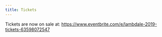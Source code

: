 ```yaml
---
title: Tickets
---
```


Tickets are now on sale at: https://www.eventbrite.com/e/lambdale-2019-tickets-63598072547
